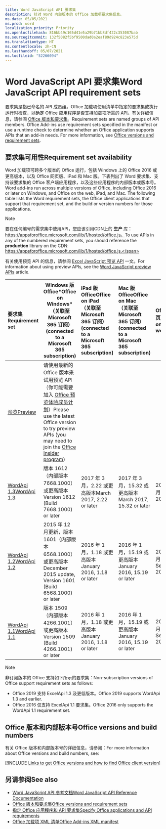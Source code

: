 ```yaml
---
title: Word JavaScript API 要求集
description: 针对 Word 内部版本的 Office 加载项要求集信息。
ms.date: 05/05/2021
ms.prod: word
localization_priority: Priority
ms.openlocfilehash: 816bb49c165d41e5a29b71bb8df422c353087bab
ms.sourcegitcommit: 132f5082f5bf9500dad0a2eaf89d924c823e575d
ms.translationtype: HT
ms.contentlocale: zh-CN
ms.lasthandoff: 05/07/2021
ms.locfileid: "52266094"
---
```

# <a name="word-javascript-api-requirement-sets"></a><span data-ttu-id="26f8e-103">Word JavaScript API 要求集</span><span class="sxs-lookup"><span data-stu-id="26f8e-103">Word JavaScript API requirement sets</span></span>

<span data-ttu-id="26f8e-p101">要求集是指已命名的 API 成员组。Office 加载项使用清单中指定的要求集或执行运行时检查，以确定 Office 应用程序是否支持加载项所需的 API。有关详细信息，请参阅 [Office 版本和要求集](../../develop/office-versions-and-requirement-sets.md)。</span><span class="sxs-lookup"><span data-stu-id="26f8e-p101">Requirement sets are named groups of API members. Office Add-ins use requirement sets specified in the manifest or use a runtime check to determine whether an Office application supports APIs that an add-in needs. For more information, see [Office versions and requirement sets](../../develop/office-versions-and-requirement-sets.md).</span></span>

## <a name="requirement-set-availability"></a><span data-ttu-id="26f8e-107">要求集可用性</span><span class="sxs-lookup"><span data-stu-id="26f8e-107">Requirement set availability</span></span>

<span data-ttu-id="26f8e-p102">Word 加载项可跨多个版本的 Office 运行，包括 Windows 上的 Office 2016 或更高版本，以及 Office 网页版、iPad 和 Mac 版。下表列出了 Word 要求集、支持该要求集的 Office 客户端应用程序，以及这些应用程序的内部版本或版本号。</span><span class="sxs-lookup"><span data-stu-id="26f8e-p102">Word add-ins run across multiple versions of Office, including Office 2016 or later on Windows, and Office on the web, iPad, and Mac. The following table lists the Word requirement sets, the Office client applications that support that requirement set, and the build or version numbers for those applications.</span></span>

> [!NOTE]
> <span data-ttu-id="26f8e-110">要在任何编号的需求集中使用API，您应该引用CDN上的 **生产** 库： https://appsforoffice.microsoft.com/lib/1/hosted/office.js。</span><span class="sxs-lookup"><span data-stu-id="26f8e-110">To use APIs in any of the numbered requirement sets, you should reference the **production** library on the CDN: https://appsforoffice.microsoft.com/lib/1/hosted/office.js.</span></span>
>
> <span data-ttu-id="26f8e-111">有关使用预览 API 的信息，请参阅 [Excel JavaScript 预览 API](word-preview-apis.md) 一文。</span><span class="sxs-lookup"><span data-stu-id="26f8e-111">For information about using preview APIs, see the [Word JavaScript preview APIs](word-preview-apis.md) article.</span></span>

|  <span data-ttu-id="26f8e-112">要求集</span><span class="sxs-lookup"><span data-stu-id="26f8e-112">Requirement set</span></span>  |   <span data-ttu-id="26f8e-113">Windows 版 Office\*</span><span class="sxs-lookup"><span data-stu-id="26f8e-113">Office on Windows\*</span></span><br><span data-ttu-id="26f8e-114">（关联至 Microsoft 365 订阅）</span><span class="sxs-lookup"><span data-stu-id="26f8e-114">(connected to a Microsoft 365 subscription)</span></span>  |  <span data-ttu-id="26f8e-115">iPad 版 Office</span><span class="sxs-lookup"><span data-stu-id="26f8e-115">Office on iPad</span></span><br><span data-ttu-id="26f8e-116">（关联至 Microsoft 365 订阅）</span><span class="sxs-lookup"><span data-stu-id="26f8e-116">(connected to a Microsoft 365 subscription)</span></span>  |  <span data-ttu-id="26f8e-117">Mac 版 Office</span><span class="sxs-lookup"><span data-stu-id="26f8e-117">Office on Mac</span></span><br><span data-ttu-id="26f8e-118">（关联至 Microsoft 365 订阅）</span><span class="sxs-lookup"><span data-stu-id="26f8e-118">(connected to a Microsoft 365 subscription)</span></span>  | <span data-ttu-id="26f8e-119">Office 网页版</span><span class="sxs-lookup"><span data-stu-id="26f8e-119">Office on the web</span></span>  |
|:-----|-----|:-----|:-----|:-----|
| [<span data-ttu-id="26f8e-120">预览</span><span class="sxs-lookup"><span data-stu-id="26f8e-120">Preview</span></span>](word-preview-apis.md) | <span data-ttu-id="26f8e-121">请使用最新的 Office 版本来试用预览 API（你可能需要加入 [Office 预览体验成员计划](https://insider.office.com)）</span><span class="sxs-lookup"><span data-stu-id="26f8e-121">Please use the latest Office version to try preview APIs (you may need to join the [Office Insider program](https://insider.office.com))</span></span> |
| [<span data-ttu-id="26f8e-122">WordApi 1.3</span><span class="sxs-lookup"><span data-stu-id="26f8e-122">WordApi 1.3</span></span>](word-api-1-3-requirement-set.md) | <span data-ttu-id="26f8e-123">版本 1612（内部版本 7668.1000）或更高版本</span><span class="sxs-lookup"><span data-stu-id="26f8e-123">Version 1612 (Build 7668.1000) or later</span></span>| <span data-ttu-id="26f8e-124">2017 年 3 月，2.22 或更高版本</span><span class="sxs-lookup"><span data-stu-id="26f8e-124">March 2017, 2.22 or later</span></span> | <span data-ttu-id="26f8e-125">2017 年 3 月，15.32 或更高版本</span><span class="sxs-lookup"><span data-stu-id="26f8e-125">March 2017, 15.32 or later</span></span>| <span data-ttu-id="26f8e-126">2017 年 3 月</span><span class="sxs-lookup"><span data-stu-id="26f8e-126">March 2017</span></span> |
| [<span data-ttu-id="26f8e-127">WordApi 1.2</span><span class="sxs-lookup"><span data-stu-id="26f8e-127">WordApi 1.2</span></span>](word-api-1-2-requirement-set.md) | <span data-ttu-id="26f8e-128">2015 年 12 月更新，版本 1601（内部版本 6568.1000）或更高版本</span><span class="sxs-lookup"><span data-stu-id="26f8e-128">December 2015 update, Version 1601 (Build 6568.1000) or later</span></span> | <span data-ttu-id="26f8e-129">2016 年 1 月，1.18 或更高版本</span><span class="sxs-lookup"><span data-stu-id="26f8e-129">January 2016, 1.18 or later</span></span> | <span data-ttu-id="26f8e-130">2016 年 1 月，15.19 或更高版本</span><span class="sxs-lookup"><span data-stu-id="26f8e-130">January 2016, 15.19 or later</span></span>| <span data-ttu-id="26f8e-131">2016 年 9 月</span><span class="sxs-lookup"><span data-stu-id="26f8e-131">September 2016</span></span> |
| [<span data-ttu-id="26f8e-132">WordApi 1.1</span><span class="sxs-lookup"><span data-stu-id="26f8e-132">WordApi 1.1</span></span>](word-api-1-1-requirement-set.md) | <span data-ttu-id="26f8e-133">版本 1509（内部版本 4266.1001）或更高版本</span><span class="sxs-lookup"><span data-stu-id="26f8e-133">Version 1509 (Build 4266.1001) or later</span></span>| <span data-ttu-id="26f8e-134">2016 年 1 月，1.18 或更高版本</span><span class="sxs-lookup"><span data-stu-id="26f8e-134">January 2016, 1.18 or later</span></span> | <span data-ttu-id="26f8e-135">2016 年 1 月，15.19 或更高版本</span><span class="sxs-lookup"><span data-stu-id="26f8e-135">January 2016, 15.19 or later</span></span>| <span data-ttu-id="26f8e-136">2016 年 9 月</span><span class="sxs-lookup"><span data-stu-id="26f8e-136">September 2016</span></span> |

> [!NOTE]
> <span data-ttu-id="26f8e-137">非订阅版本的 Office 支持如下所示的要求集：</span><span class="sxs-lookup"><span data-stu-id="26f8e-137">Non-subscription versions of Office support requirement sets as follows:</span></span>
>
> - <span data-ttu-id="26f8e-138">Office 2019 支持 ExcelApi 1.3 及更低版本。</span><span class="sxs-lookup"><span data-stu-id="26f8e-138">Office 2019 supports WordApi 1.3 and earlier.</span></span>
> - <span data-ttu-id="26f8e-139">Office 2016 仅支持 ExcelApi 1.1 要求集。</span><span class="sxs-lookup"><span data-stu-id="26f8e-139">Office 2016 only supports the WordApi 1.1 requirement set.</span></span>

## <a name="office-versions-and-build-numbers"></a><span data-ttu-id="26f8e-140">Office 版本和内部版本号</span><span class="sxs-lookup"><span data-stu-id="26f8e-140">Office versions and build numbers</span></span>

<span data-ttu-id="26f8e-141">有关 Office 版本和内部版本号的详细信息，请参阅：</span><span class="sxs-lookup"><span data-stu-id="26f8e-141">For more information about Office versions and build numbers, see:</span></span>

[!INCLUDE [Links to get Office versions and how to find Office client version](../../includes/links-get-office-versions-builds.md)]

## <a name="see-also"></a><span data-ttu-id="26f8e-142">另请参阅</span><span class="sxs-lookup"><span data-stu-id="26f8e-142">See also</span></span>

- [<span data-ttu-id="26f8e-143">Word JavaScript API 参考文档</span><span class="sxs-lookup"><span data-stu-id="26f8e-143">Word JavaScript API Reference Documentation</span></span>](/javascript/api/word)
- [<span data-ttu-id="26f8e-144">Office 版本和要求集</span><span class="sxs-lookup"><span data-stu-id="26f8e-144">Office versions and requirement sets</span></span>](../../develop/office-versions-and-requirement-sets.md)
- [<span data-ttu-id="26f8e-145">指定 Office 应用程序和 API 要求集</span><span class="sxs-lookup"><span data-stu-id="26f8e-145">Specify Office applications and API requirements</span></span>](../../develop/specify-office-hosts-and-api-requirements.md)
- [<span data-ttu-id="26f8e-146">Office 加载项 XML 清单</span><span class="sxs-lookup"><span data-stu-id="26f8e-146">Office Add-ins XML manifest</span></span>](../../develop/add-in-manifests.md)
